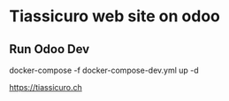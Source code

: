 # Tiassicuro web site on odoo

## Run Odoo Dev 
docker-compose -f docker-compose-dev.yml up -d

https://tiassicuro.ch
